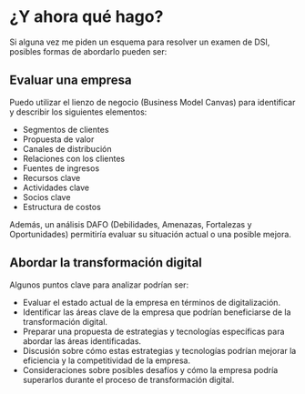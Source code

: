 # ¿Y ahora qué hago?

Si alguna vez me piden un esquema para resolver un examen de DSI, posibles formas de abordarlo pueden ser:

## Evaluar una empresa

Puedo utilizar el lienzo de negocio (Business Model Canvas) para identificar y describir los siguientes elementos:

- Segmentos de clientes
- Propuesta de valor
- Canales de distribución
- Relaciones con los clientes
- Fuentes de ingresos
- Recursos clave
- Actividades clave
- Socios clave
- Estructura de costos

Además, un análisis DAFO (Debilidades, Amenazas, Fortalezas y Oportunidades) permitiría evaluar su situación actual o una posible mejora.

## Abordar la transformación digital

Algunos puntos clave para analizar podrían ser:

- Evaluar el estado actual de la empresa en términos de digitalización.
- Identificar las áreas clave de la empresa que podrían beneficiarse de la transformación digital.
- Preparar una propuesta de estrategias y tecnologías específicas para abordar las áreas identificadas.
- Discusión sobre cómo estas estrategias y tecnologías podrían mejorar la eficiencia y la competitividad de la empresa.
- Consideraciones sobre posibles desafíos y cómo la empresa podría superarlos durante el proceso de transformación digital.
